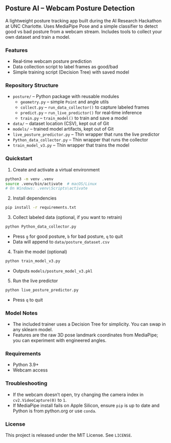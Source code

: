 ## Posture AI – Webcam Posture Detection

A lightweight posture tracking app built during the AI Research Hackathon at UNC Charlotte. Uses MediaPipe Pose and a simple classifier to detect good vs bad posture from a webcam stream. Includes tools to collect your own dataset and train a model.

### Features
- Real‑time webcam posture prediction
- Data collection script to label frames as good/bad
- Simple training script (Decision Tree) with saved model

### Repository Structure
- `posture/` – Python package with reusable modules
  - `geometry.py` – simple `Point` and angle utils
  - `collect.py` – `run_data_collector()` to capture labeled frames
  - `predict.py` – `run_live_predictor()` for real‑time inference
  - `train.py` – `train_model()` to train and save a model
- `data/` – dataset location (CSV), kept out of Git
- `models/` – trained model artifacts, kept out of Git
- `live_posture_predictor.py` – Thin wrapper that runs the live predictor
- `Python_data_collector.py` – Thin wrapper that runs the collector
- `train_model_v3.py` – Thin wrapper that trains the model

### Quickstart
1) Create and activate a virtual environment
```bash
python3 -m venv .venv
source .venv/bin/activate  # macOS/Linux
# On Windows: .venv\Scripts\activate
```

2) Install dependencies
```bash
pip install -r requirements.txt
```

3) Collect labeled data (optional, if you want to retrain)
```bash
python Python_data_collector.py
```
- Press `g` for good posture, `b` for bad posture, `q` to quit
- Data will append to `data/posture_dataset.csv`

4) Train the model (optional)
```bash
python train_model_v3.py
```
- Outputs `models/posture_model_v3.pkl`

5) Run the live predictor
```bash
python live_posture_predictor.py
```
- Press `q` to quit

### Model Notes
- The included trainer uses a Decision Tree for simplicity. You can swap in any sklearn model.
- Features are the raw 3D pose landmark coordinates from MediaPipe; you can experiment with engineered angles.

### Requirements
- Python 3.9+
- Webcam access

### Troubleshooting
- If the webcam doesn’t open, try changing the camera index in `cv2.VideoCapture(0)` to `1`.
- If MediaPipe install fails on Apple Silicon, ensure `pip` is up to date and Python is from python.org or use `conda`.

### License
This project is released under the MIT License. See `LICENSE`.
